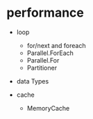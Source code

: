# performance

- loop
  - for/next and foreach
  - Parallel.ForEach
  - Parallel.For
  - Partitioner

- data Types
- cache
  - MemoryCache

    
